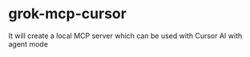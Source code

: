 # grok-mcp-cursor
It will create a local MCP server which can be used with Cursor AI with agent mode
